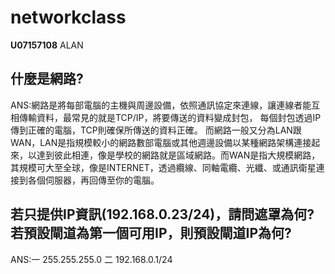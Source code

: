 # networkclass
**U07157108** ALAN
## 什麼是網路?

ANS:網路是將每部電腦的主機與周邊設備，依照通訊協定來連線，讓連線者能互相傳輸資料，最常見的就是TCP/IP，將要傳送的資料變成封包，
每個封包透過IP傳到正確的電腦，TCP則確保所傳送的資料正確。
而網路一般又分為LAN跟WAN，LAN是指規模較小的網路數部電腦或其他週邊設備以某種網路架構連接起來，以達到彼此相連，像是學校的網路就是區域網路。而WAN是指大規模網路，其規模可大至全球，像是INTERNET，透過纜線、同軸電纜、光纖、或通訊衛星連接到各個伺服器，再回傳至你的電腦。


## 若只提供IP資訊(192.168.0.23/24)，請問遮罩為何?若預設閘道為第一個可用IP，則預設閘道IP為何?

ANS:一 255.255.255.0    二 192.168.0.1/24